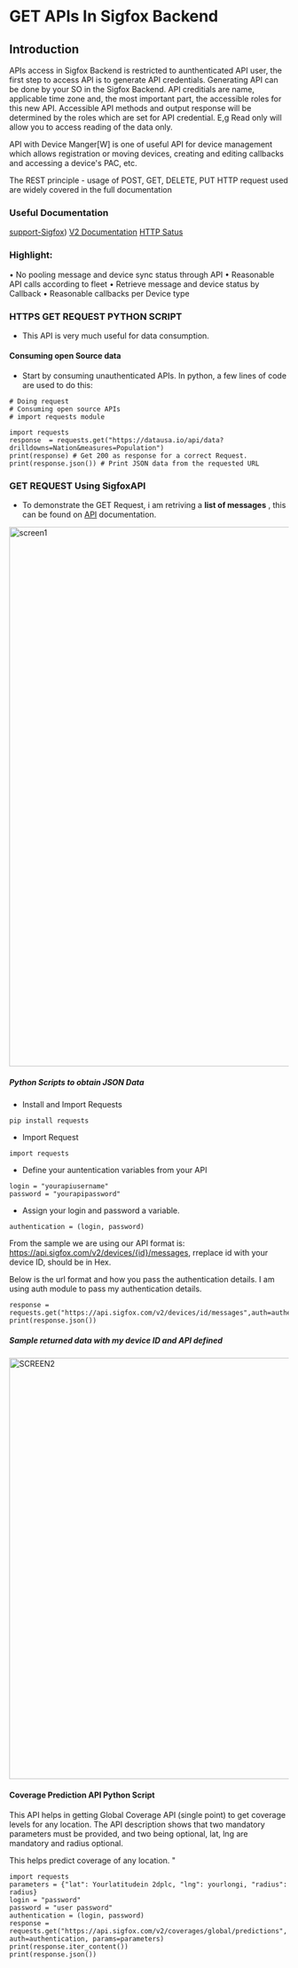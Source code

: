# GET APIs In Sigfox Backend


## Introduction 
APIs access in Sigfox Backend is restricted to aunthenticated API user, the first step to access API is to generate API credentials. Generating API can be done by your SO in the Sigfox Backend. API creditials are name, applicable time zone and, the most important part, the accessible roles for this new API. Accessible API methods and output response will be determined by the roles which are set for API credential. E,g Read only will allow you to access reading of the data only.

API with Device Manger[W] is one of useful API for device management which allows registration or moving devices, creating and editing callbacks and accessing a device's PAC, etc.

The REST principle - usage of POST, GET, DELETE, PUT HTTP request used are widely covered in the full documentation
### Useful Documentation

[support-Sigfox](https://support.sigfox.com/docs/apidocs))
[V2 Documentation](https://support.sigfox.com/document/api-documentation)
[HTTP Satus](https://support.sigfox.com/docs/api-response-code-references)

### Highlight:

• No pooling message and device sync status through API
• Reasonable API calls according to fleet
• Retrieve message and device status by Callback
• Reasonable callbacks per Device type

### HTTPS GET REQUEST PYTHON SCRIPT 
- This API is very much useful for data consumption.
#### Consuming open Source data
- Start by consuming unauthenticated APIs. In python, a few lines of code are used to do this:

```
# Doing request 
# Consuming open source APIs
# import requests module

import requests
response  = requests.get("https://datausa.io/api/data?drilldowns=Nation&measures=Population")
print(response) # Get 200 as response for a correct Request.
print(response.json()) # Print JSON data from the requested URL

```
### GET REQUEST Using SigfoxAPI
- To demonstrate  the GET Request, i am retriving a **list of messages** , this can be found on [API](https://support.sigfox.com/apidocs#operation/getDeviceMessagesListForDevice) documentation.

<img width="972" alt="screen1" src="https://user-images.githubusercontent.com/55284959/221021827-e70c367a-6513-4762-89a5-704fd7454417.png">

##### Python Scripts to obtain JSON Data
- Install and Import Requests 
```
pip install requests
```
- Import Request 
```
import requests
```
- Define your auntentication variables from your API
```
login = "yourapiusername"
password = "yourapipassword"
```
-  Assign your login and password a variable.
```
authentication = (login, password)
```
From the sample we are using our API format is: https://api.sigfox.com/v2/devices/{id}/messages, rreplace id with your device ID, should be in Hex.

Below is the url format and how you pass the authentication details.
I am using auth module to pass my authentication details.
```
response = requests.get("https://api.sigfox.com/v2/devices/id/messages",auth=authentication) 
print(response.json())
```
##### Sample returned data with my device ID and API defined 

<img width="759" alt="SCREEN2" src="https://user-images.githubusercontent.com/55284959/221025177-9c494a04-5f4f-4294-b29f-157ebf3b5b74.png">

#### Coverage Prediction API Python Script
This API helps in getting Global Coverage API (single point) to get coverage levels for any location. The API description shows that two mandatory parameters must be provided, and two being optional, lat, lng are mandatory and radius optional.

This helps predict coverage of any location. 
"
```
import requests
parameters = {"lat": Yourlatitudein 2dplc, "lng": yourlongi, "radius": radius}
login = "password"
password = "user password"
authentication = (login, password)
response = requests.get("https://api.sigfox.com/v2/coverages/global/predictions", auth=authentication, params=parameters)
print(response.iter_content())
print(response.json())
```
